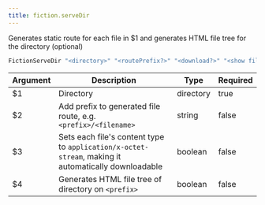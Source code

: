 ```yaml
---
title: fiction.serveDir
---
```

Generates static route for each file in $1 and generates HTML file tree for the directory (optional)

```sh
FictionServeDir "<directory>" "<routePrefix?>" "<download?>" "<show file tree?>"
```

| Argument | Description | Type | Required |
| --- | --- | --- | --- |
| $1 | Directory | directory | true |
| $2 | Add prefix to generated file route, e.g. `<prefix>/<filename>` | string | false |
| $3 | Sets each file's content type to `application/x-octet-stream`, making it automatically downloadable | boolean | false |
| $4 | Generates HTML file tree of directory on `<prefix>` | boolean | false |